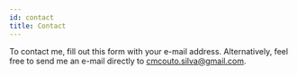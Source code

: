 ```yaml
---
id: contact
title: Contact
---
```


To contact me, fill out this form with your e-mail address. Alternatively, feel free to send me an e-mail directly to [cmcouto.silva@gmail.com](#).
